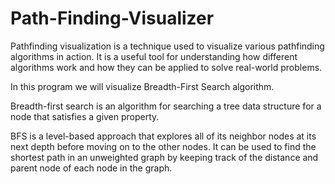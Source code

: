 # Path-Finding-Visualizer

Pathfinding visualization is a technique used to visualize various pathfinding algorithms in action. It is a useful tool for understanding how different algorithms work and how they can be applied to solve real-world problems.

In this program we will visualize Breadth-First Search algorithm.

Breadth-first search is an algorithm for searching a tree data structure for a node that satisfies a given property. 

BFS is a level-based approach that explores all of its neighbor nodes at its next depth before moving on to the other nodes. It can be used to find the shortest path in an unweighted graph by keeping track of the distance and parent node of each node in the graph.
